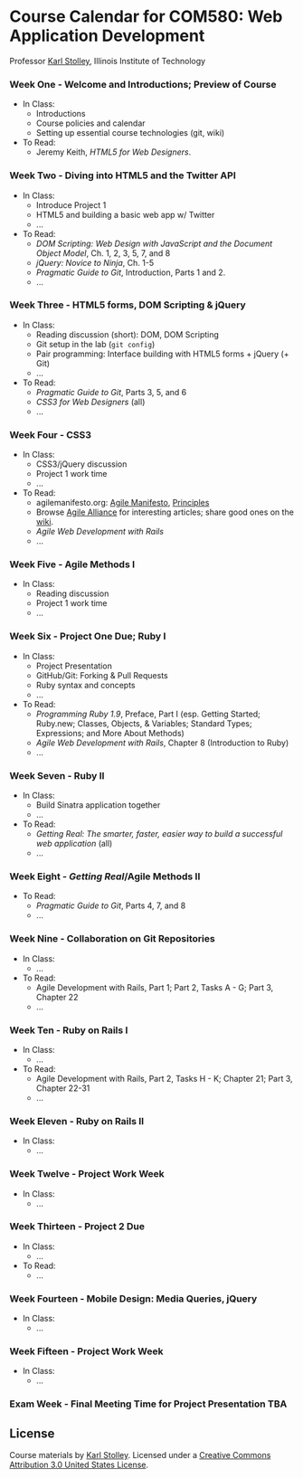 # Course Calendar for COM580: Web Application Development
Professor [Karl Stolley](http://karlstolley.com), Illinois Institute of Technology

### Week One - Welcome and Introductions; Preview of Course
* In Class:
    * Introductions
    * Course policies and calendar
    * Setting up essential course technologies (git, wiki)
* To Read:
    * Jeremy Keith, _HTML5 for Web Designers_.

### Week Two - Diving into HTML5 and the Twitter API
* In Class:
    * Introduce Project 1
    * HTML5 and building a basic web app w/ Twitter
    * ...
* To Read:
    * _DOM Scripting: Web Design with JavaScript and the Document Object Model_, Ch. 1, 2, 3, 5, 7, and 8
    * _jQuery: Novice to Ninja_, Ch. 1-5
    * _Pragmatic Guide to Git_, Introduction, Parts 1 and 2.
    * ...

### Week Three - HTML5 forms, DOM Scripting & jQuery
* In Class:
    * Reading discussion (short): DOM, DOM Scripting
    * Git setup in the lab (``git config``)
    * Pair programming: Interface building with HTML5 forms + jQuery (+ Git)
    * ...
* To Read:
    * _Pragmatic Guide to Git_, Parts 3, 5, and 6
    * _CSS3 for Web Designers_ (all)
    * ...

### Week Four - CSS3
* In Class:
    * CSS3/jQuery discussion
    * Project 1 work time
    * ...
* To Read:
    * agilemanifesto.org: [Agile Manifesto](http://agilemanifesto.org/),
      [Principles](http://agilemanifesto.org/principles.html)
    * Browse [Agile Alliance](http://www.agilealliance.org/resources/articles/) for
      interesting articles; share good ones on the [wiki](http://courses.karlstolley.com/580wad/).
    * _Agile Web Development with Rails_
    * ...

### Week Five - Agile Methods I
* In Class:
    * Reading discussion
    * Project 1 work time
    * ...

### Week Six - Project One Due; Ruby I
* In Class:
    * Project Presentation
    * GitHub/Git: Forking & Pull Requests
    * Ruby syntax and concepts
    * ...
* To Read:
    * _Programming Ruby 1.9_, Preface, Part I (esp. Getting Started; Ruby.new;
      Classes, Objects, & Variables; Standard Types; Expressions; and More About Methods)
    * _Agile Web Development with Rails_, Chapter 8 (Introduction to Ruby)
    * ...

### Week Seven - Ruby II
* In Class:
    * Build Sinatra application together
    * ...
* To Read:
    * _Getting Real: The smarter, faster, easier way to build a successful web application_ (all)
    * ...

### Week Eight - _Getting Real_/Agile Methods II
* To Read:
    * _Pragmatic Guide to Git_, Parts 4, 7, and 8
    * ...

### Week Nine - Collaboration on Git Repositories
* In Class:
    * ...
* To Read:
    * Agile Development with Rails, Part 1; Part 2, Tasks A - G; Part 3, Chapter 22
    * ...

### Week Ten - Ruby on Rails I
* In Class:
    * ...
* To Read:
    * Agile Development with Rails, Part 2, Tasks H - K; Chapter 21; Part 3, Chapter 22-31
    * ...

### Week Eleven - Ruby on Rails II
* In Class:
    * ...

### Week Twelve - Project Work Week
* In Class:
    * ...

### Week Thirteen - Project 2 Due
* In Class:
    * ...
* To Read:
    * ...

### Week Fourteen - Mobile Design: Media Queries, jQuery
* In Class:
    * ...

### Week Fifteen - Project Work Week
* In Class:
    * ...

### Exam Week - Final Meeting Time for Project Presentation TBA

## License
Course materials by [Karl Stolley](http://karlstolley.com). Licensed under a
[Creative Commons Attribution 3.0 United States
License](http://creativecommons.org/licenses/by/3.0/us/).
